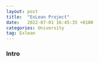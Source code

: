 ```yaml
---
layout: post
title:  "ExLean Project"
date:   2022-07-01 16:45:35 +0100
categories: University
tag: Exlean
---
```

<h3>Intro</h3>



